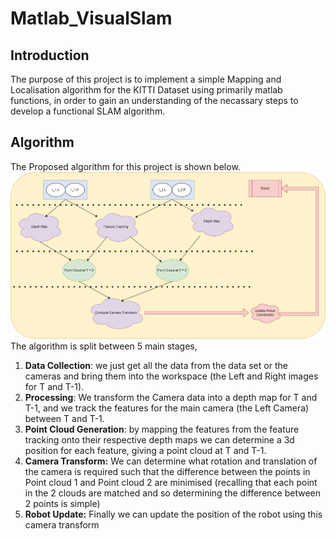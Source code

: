 # Matlab_VisualSlam

## Introduction

The purpose of this project is to implement a simple Mapping and Localisation algorithm for the KITTI Dataset using primarily matlab functions, in order to gain an understanding of the necassary steps to develop a functional SLAM algorithm.

## Algorithm
The Proposed algorithm for this project is shown below.
![alt text](https://github.com/Bill2107/Matlab_VisualSlam/blob/main/Planning/Algo.png?raw=true)
The algorithm is split between 5 main stages,
1. **Data Collection**: we just get all the data from the data set or the cameras and bring them into the workspace (the Left and Right images for T and T-1).
2. **Processing**: We transform the Camera data into a depth map for T and T-1, and we track the features for the main camera (the Left Camera) between T and T-1.
3. **Point Cloud Generation**: by mapping the features from the feature tracking onto their respective depth maps we can determine a 3d position for each feature, giving a point cloud at T and T-1.
4. **Camera Transform:** We can determine what rotation and translation of the camera is required such that the difference between the points in Point cloud 1 and Point cloud 2 are minimised (recalling that each point in the 2 clouds are matched and so determining the difference between 2 points is simple)
5. **Robot Update:** Finally we can update the position of the robot using this camera transform
